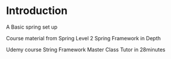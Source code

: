 # Introduction

A Basic spring set up

Course material from Spring Level 2 Spring Framework in Depth

Udemy course String Framework Master Class
Tutor in 28minutes